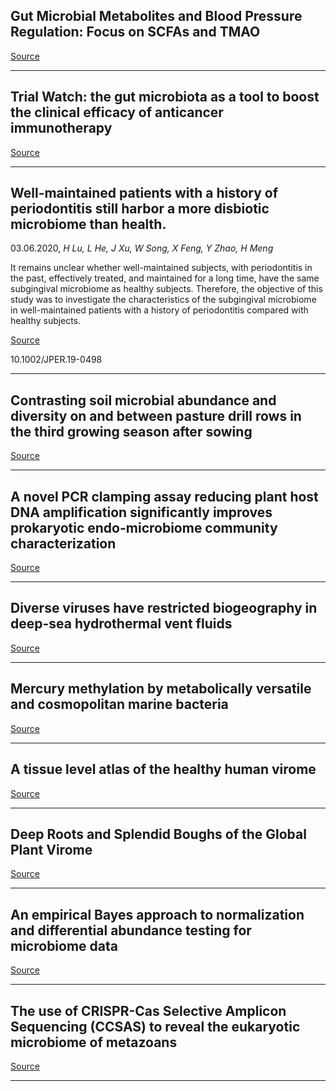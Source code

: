 ## Gut Microbial Metabolites and Blood Pressure Regulation: Focus on SCFAs and TMAO

[Source](https://journals.physiology.org/doi/abs/10.1152/physiol.00004.2020)

---

## Trial Watch: the gut microbiota as a tool to boost the clinical efficacy of anticancer immunotherapy

[Source](https://www.tandfonline.com/doi/full/10.1080/2162402X.2020.1774298)

---

## Well-maintained patients with a history of periodontitis still harbor a more disbiotic microbiome than health.
 03.06.2020, _H Lu, L He, J Xu, W Song, X Feng, Y Zhao, H Meng_


It remains unclear whether well-maintained subjects, with periodontitis in the past, effectively treated, and maintained for a long time, have the same subgingival microbiome as healthy subjects. Therefore, the objective of this study was to investigate the characteristics of the subgingival microbiome in well-maintained patients with a history of periodontitis compared with healthy subjects.

[Source](https://aap.onlinelibrary.wiley.com/doi/abs/10.1002/JPER.19-0498)

10.1002/JPER.19-0498

---

## Contrasting soil microbial abundance and diversity on and between pasture drill rows in the third growing season after sowing

[Source](https://doi.org/10.1017/S1742170520000174)

---

## A&nbsp;novel PCR clamping assay reducing plant host DNA amplification significantly improves prokaryotic endo-microbiome community characterization

[Source](https://doi.org/10.1093/femsec/fiaa110)

---

## Diverse viruses have restricted biogeography in deep-sea hydrothermal vent fluids

[Source](https://doi.org/10.1101/2020.06.04.125666)

---

## Mercury methylation by metabolically versatile and cosmopolitan marine bacteria

[Source](https://doi.org/10.1101/2020.06.03.132969)

---

## A tissue level atlas of the healthy human virome

[Source](https://bmcbiol.biomedcentral.com/articles/10.1186/s12915-020-00785-5)

---

## Deep Roots and Splendid Boughs of the Global Plant Virome

[Source](https://www.annualreviews.org/doi/abs/10.1146/annurev-phyto-030320-041346)

---

## An empirical Bayes approach to normalization and differential abundance testing for microbiome data

[Source](https://bmcbioinformatics.biomedcentral.com/articles/10.1186/s12859-020-03552-z)

---

## The use of CRISPR-Cas Selective Amplicon Sequencing (CCSAS) to reveal the eukaryotic microbiome of metazoans

[Source](https://doi.org/10.1101/2020.06.02.130807)

---


